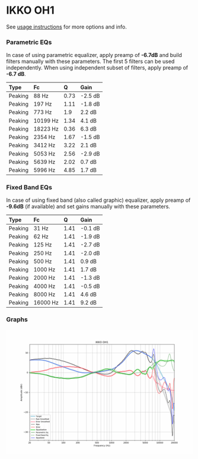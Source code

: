 # IKKO OH1
See [usage instructions](https://github.com/jaakkopasanen/AutoEq#usage) for more options and info.

### Parametric EQs
In case of using parametric equalizer, apply preamp of **-6.7dB** and build filters manually
with these parameters. The first 5 filters can be used independently.
When using independent subset of filters, apply preamp of **-6.7 dB**.

| Type    | Fc       |    Q | Gain    |
|:--------|:---------|:-----|:--------|
| Peaking | 88 Hz    | 0.73 | -2.5 dB |
| Peaking | 197 Hz   | 1.11 | -1.8 dB |
| Peaking | 773 Hz   | 1.9  | 2.2 dB  |
| Peaking | 10199 Hz | 1.34 | 4.1 dB  |
| Peaking | 18223 Hz | 0.36 | 6.3 dB  |
| Peaking | 2354 Hz  | 1.67 | -1.5 dB |
| Peaking | 3412 Hz  | 3.22 | 2.1 dB  |
| Peaking | 5053 Hz  | 2.56 | -2.9 dB |
| Peaking | 5639 Hz  | 2.02 | 0.7 dB  |
| Peaking | 5996 Hz  | 4.85 | 1.7 dB  |

### Fixed Band EQs
In case of using fixed band (also called graphic) equalizer, apply preamp of **-9.6dB**
(if available) and set gains manually with these parameters.

| Type    | Fc       |    Q | Gain    |
|:--------|:---------|:-----|:--------|
| Peaking | 31 Hz    | 1.41 | -0.1 dB |
| Peaking | 62 Hz    | 1.41 | -1.9 dB |
| Peaking | 125 Hz   | 1.41 | -2.7 dB |
| Peaking | 250 Hz   | 1.41 | -2.0 dB |
| Peaking | 500 Hz   | 1.41 | 0.9 dB  |
| Peaking | 1000 Hz  | 1.41 | 1.7 dB  |
| Peaking | 2000 Hz  | 1.41 | -1.3 dB |
| Peaking | 4000 Hz  | 1.41 | -0.5 dB |
| Peaking | 8000 Hz  | 1.41 | 4.6 dB  |
| Peaking | 16000 Hz | 1.41 | 9.2 dB  |

### Graphs
![](./IKKO%20OH1.png)